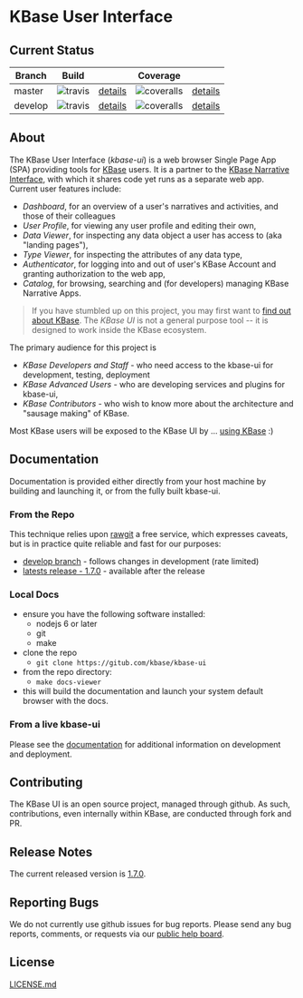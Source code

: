 # KBase User Interface

## Current Status

| Branch   | Build  || Coverage ||
|----------|--------|---|----------|---|
| master   | ![travis](https://travis-ci.org/kbase/kbase-ui.svg?branch=master) | [details](https://travis-ci.org/kbase/kbase-ui?branch=master) | ![coveralls](https://coveralls.io/repos/kbase/kbase-ui/badge.svg?branch=master) | [details](https://coveralls.io/r/kbase/kbase-ui?branch=master)  |
| develop   | ![travis](https://travis-ci.org/kbase/kbase-ui.svg?branch=develop) | [details](https://travis-ci.org/kbase/kbase-ui?branch=develop) | ![coveralls](https://coveralls.io/repos/kbase/kbase-ui/badge.svg?branch=develop) | [details](https://coveralls.io/r/kbase/kbase-ui?branch=develop)  |

## About

The KBase User Interface (*kbase-ui*) is a web browser Single Page App (SPA) providing tools for [KBase](http://kbase.us) users. It is a partner to the [KBase Narrative Interface](https://github.com/kbase/narrative), with which it shares code yet runs as a separate web app. Current user features include:

- *Dashboard*, for an overview of a user's narratives and activities, and those of their colleagues
- *User Profile*, for viewing any user profile and editing their own, 
- *Data Viewer*, for inspecting any data object a user has access to (aka "landing pages"),
- *Type Viewer*, for inspecting the attributes of any data type,
- *Authenticator*, for logging into and out of user's KBase Account and granting authorization to the web app,
- *Catalog*, for browsing, searching and (for developers) managing KBase Narrative Apps.

> If you have stumbled up on this project, you may first want to [find out about KBase](http://kbase.us). 
> The *KBase UI* is not a general purpose tool -- it is designed to work inside the KBase ecosystem. 

The primary audience for this project is 

- *KBase Developers and Staff* - who need access to the kbase-ui for development, testing, deployment
- *KBase Advanced Users* - who are developing services and plugins for kbase-ui,
- *KBase Contributors* - who wish to know more about the architecture and "sausage making" of KBase.

Most KBase users will be exposed to the KBase UI by ... [using KBase](https://narrative.kbase.us) :)

## Documentation

Documentation is provided either directly from your host machine by building and launching it, or from the fully built kbase-ui.

### From the Repo

This technique relies upon [rawgit](https://rawgit.com) a free service, which expresses caveats, but is in practice quite reliable and fast for our purposes:

- [develop branch](https://rawgit.com/kbase/kbase-ui/develop/docs/book/_book/index.html) - follows changes in development (rate limited)
- [latests release - 1.7.0]() - available after the release

### Local Docs

- ensure you have the following software installed:
    - nodejs 6 or later
    - git
    - make
- clone the repo
    - ```git clone https://gitub.com/kbase/kbase-ui```
- from the repo directory:
    - ```make docs-viewer```
- this will build the documentation and launch your system default browser with the docs.

### From a live kbase-ui



Please see the [documentation](docs/index.md) for additional information on development and deployment.

## Contributing

The KBase UI is an open source project, managed through github. As such, contributions, even internally within KBase, are conducted through fork and PR.

## Release Notes

The current released version is [1.7.0](release-notes/RELEASE_NOTES_1.7.0.md).

## Reporting Bugs

We do not currently use github issues for bug reports. Please send any bug reports, comments, or requests via our [public help board](http://kbase.us/contact).

## License

[LICENSE.md](LICENSE.md)
